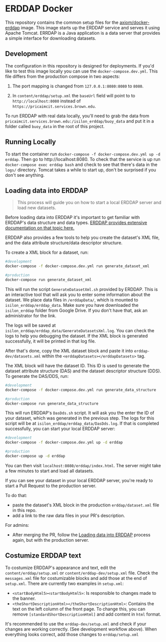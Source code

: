 # ERDDAP Docker

This repository contains the common setup files for the
[axiom/docker-erddap][1] image. This image starts up the ERDDAP service and
serves it using Apache Tomcat. ERRDAP is a Java application is a data server
that provides a simple interface for downloading datasets.

## Development

The configuration in this repository is designed for deployments. If you'd like
to test this image locally you can use the `docker-compose.dev.yml`. 
This file differs from the production compose in two aspects:

1. The port mapping is changed from `127.0.0.1:8080:8080` to `8080`.

2. In `content/erddap/setup.xml` the `baseUrl` field will point to
to `http://localhost:8080` instead of `https://pricaimcit.services.brown.edu`.

To run ERDDAP with real data locally, you'll need to grab the data from
`pricaimcit.services.brown.edu:/isilon_erddap/buoy_data` and put it 
in a folder called `buoy_data` in the root of this project.

## Running Locally

To start the container run `docker-compose -f docker-compose.dev.yml up -d erddap`. Then go to http://localhost:8080. To check that the service is up run `docker-compose exec erddap bash` and check to see that there's data in
the `logs/` directory. Tomcat takes a while to start up, don't be surprised if
you don't see anything.

## Loading data into ERDDAP

> This process will guide you on how to start a local ERDDAP server and load new datasets.

Before loading data into ERDDAP it's important to get familiar with ERDDAP's data structure and data types. [ERDDAP provides extensive documentation on that topic here.](https://coastwatch.pfeg.noaa.gov/erddap/download/setupDatasetsXml.html)

ERDDAP also provides a few tools to help you create the dataset's XML file, and the data attribute structure/data descriptor structure. 

To create a XML block for a dataset, run:
```bash
#development
docker-compose -f docker-compose.dev.yml run generate_dataset_xml

#production
docker-compose run generate_dataset_xml
```

This will run the script `GenerateDatasetXml.sh` provided by ERDDAP. This is an interactive tool that will ask you to enter some information about the dataset. We place data files in `/erddapData/`, which is mounted to `isilon_erddap/erddap_data`. Make sure you have downloaded the `isilon_erddap` folder from Google Drive. If you don't have that, ask an administrator for the link. 

The logs will be saved at `isilon_erddap/erddap_data/GenerateDatasetsXml.log`. You can check the logs to help you debugging the dataset. If the XML block is generated successfully, it will be printed in that log file.

After that's done, copy the XML dataset block and paste it into `erddap-dev/datasets.xml` within the `<erddapDatasets></erddapDatasets>` tag.

The XML block will have the dataset ID. This ID is used to generate the dataset attribute structure (DAS) and the dataset descriptor structure (DDS). To generate the DAS/DDS, run:

```bash
#development
docker-compose -f docker-compose.dev.yml run generate_data_structure 

#production
docker-compose run generate_data_structure 
```

This will run ERDDAP's `DasDds.sh` script. It will ask you the enter the ID of your dataset, which was generated in the previous step. The logs for this script will be at `isilon_erddap/erddap_data/DasDds.log`. If that is completed successfully, you can start your local ERDDAP server:

```bash
#development
docker-compose -f docker-compose.dev.yml up -d erddap

#production
docker-compose up -d erddap
```

You can then visit `localhost:8080/erddap/index.html`. The server might take a few minutes to start and load all datasets.

If you can see your dataset in your local ERDDAP server, you're ready to start a Pull Request to the production server.

To do that: 
- paste the dataset's XML block in the production `erddap/dataset.xml` file in this repo.
- add a link to the raw data files in your PR's description.

For admins:
- After merging the PR, follow the [Loading data into ERDDAP](#loading-data-into-erddap) process again, but with the production server.


## Costumize ERDDAP text

To costumize ERDDAP's appearance and text, edit the `content/erddap/setup.xml` or `content/erddap-dev/setup.xml` file. Check the `messages.xml` file for costumizable blocks and add those at the end of `setup.xml`. There are currently two examples in `setup.xml`:

- `<startBodyHtml5><startBodyHtml5>`: Is responsible to changes made to the banner.
- `<theShortDescriptionHtml></theShortDescriptionHtml>`: Contains the text on the left column of the front page. To change this, you can remove `[standardShortDescriptionHtml]` and add content in `html` format.

It's recommended to use the `erddap-dev/setup.xml` and check if your changes are working correctly. (See development workflow above). When everything looks correct, add those changes to `erddap/setup.xml`

[1]: https://hub.docker.com/r/axiom/docker-erddap

